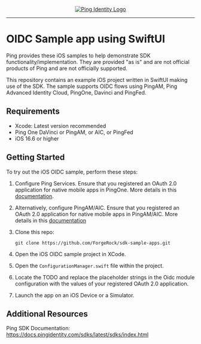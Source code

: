 <p align="center">
  <a href="https://github.com/ForgeRock/sdk-sample-apps">
    <img src="https://www.pingidentity.com/content/dam/picr/nav/Ping-Logo-2.svg" alt="Ping Identity Logo">
  </a>
  <hr/>
</p>

# OIDC Sample app using SwiftUI

Ping provides these iOS samples to help demonstrate SDK functionality/implementation. They are provided "as is" and are not official products of Ping and are not officially supported.

This repository contains an example iOS project written in SwiftUI making use of the SDK. The sample supports OIDC flows using PingAM, Ping Advanced Identity Cloud, PingOne, Davinci and PingFed.

## Requirements

- Xcode: Latest version recommended
- Ping One DaVinci or PingAM, or AIC, or PingFed
- iOS 16.6 or higher

## Getting Started

To try out the iOS OIDC sample, perform these steps:
1. Configure Ping Services.
   Ensure that you registered an OAuth 2.0 application for native mobile apps in PingOne. More details in this [documentation](https://backstage.forgerock.com/docs/sdks/latest/sdks/serverconfiguration/pingone/create-oauth2-client.html).

2. Alternatively, configure PingAM/AIC. Ensure that you registered an OAuth 2.0 application for native mobile apps in PingAM/AIC. More details in this [documentation](https://backstage.forgerock.com/docs/sdks/latest/sdks/serverconfiguration/onpremise/index.html)

2. Clone this repo:

    ```
    git clone https://github.com/ForgeRock/sdk-sample-apps.git
    ```
3. Open the iOS OIDC sample project in XCode.
4. Open the `ConfigurationManager.swift` file within the project.
5. Locate the TODO and replace the placeholder strings in the Oidc module configuration with the values of your registered OAuth 2.0 application.
6. Launch the app on an iOS Device or a Simulator.

## Additional Resources
Ping SDK Documentation: https://docs.pingidentity.com/sdks/latest/sdks/index.html